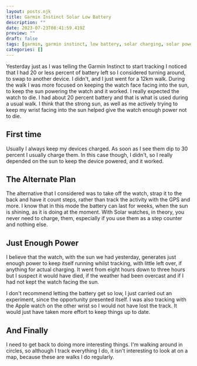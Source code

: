 ```yaml
---
layout: posts.njk
title: Garmin Instinct Solar Low Battery
description: ""
date: 2023-07-23T08:41:59.419Z
preview: ""
draft: false
tags: [garmin, garmin instinct, low battery, solar charging, solar powered]
categories: []
---
```


Yesterday just as I was telling the Garmin Instinct to start tracking I noticed that I had 20 or less percent of battery left so I considered turning around, to swap to another device. I didn't, and I just went for a 12km walk. During the walk I was more focused on keeping the watch face facing into the sun, to keep the sun powering the watch and it worked.
I really expected the watch to die. I had about 20 percent battery and that is what is used during a usual walk. I think that the strong sun, as well as me actively trying to keep my wrist facing into the sun helped give the watch enough power not to die.

## First time

Usually I always keep my devices charged. As soon as I see them dip to 30 percent I usually charge them. In this case though, I didn't, so I really depended on the sun to keep the device powered, and it worked.

## The Alternate Plan

The alternative that I considered was to take off the watch, strap it to the back and have it count steps, rather than track the activity with the GPS and more. I know that in this mode the battery can last for weeks, when the sun is shining, as it is doing at the moment. With Solar watches, in theory, you never need to charge, them, especially if you use them as a step counter and nothing else.

## Just Enough Power

I believe that the watch, with the sun we had yesterday, generates just enough power to keep itself running whilst tracking, with little left over, if anything for actual charging. It went from eight hours down to three hours but I suspect it would have died, if the weather had been overcast and if I had not kept the watch facing the sun. 

I don't recommend letting the battery get so low, I just carried out an experiment, since the opportunity presented itself. I was also tracking with the Apple watch on the other wrist so I would not have lost the track. It would just have taken more effort to keep things up to date.

## And Finally

I need to get back to doing more interesting things. I'm walking around in circles, so although I track everything I do, it isn't interesting to look at on a map, because these are walks I do regularly.
